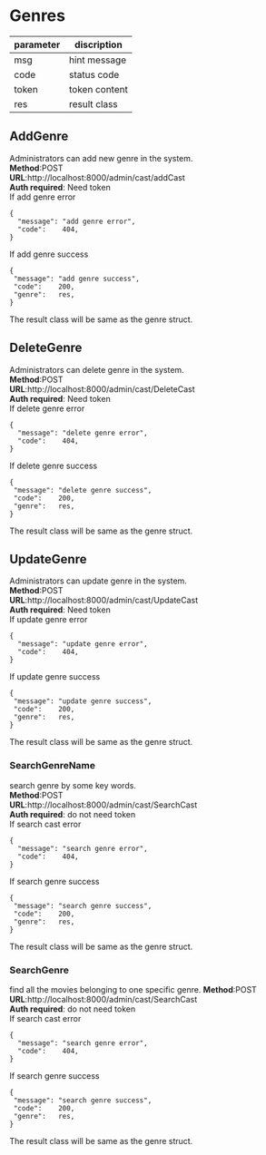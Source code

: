 
# Genres

parameter  | discription
 ---- | ----- 
 msg  | hint message 
 code  | status code 
 token | token content
 res | result class
 
## AddGenre
Administrators can add new genre in the system.  
**Method**:POST  
**URL**:http://localhost:8000/admin/cast/addCast  
**Auth required**: Need token  
If add genre error   
```
{
  "message": "add genre error",
  "code":    404,
}
```  
If add genre success
```
{
 "message": "add genre success",
 "code":    200,
 "genre":   res,
}
```    
The result class will be same as the genre struct.

## DeleteGenre
Administrators can delete genre in the system.  
**Method**:POST  
**URL**:http://localhost:8000/admin/cast/DeleteCast  
**Auth required**: Need token  
If delete genre error   
```
{
  "message": "delete genre error",
  "code":    404,
}
```  
If delete genre success
```
{
 "message": "delete genre success",
 "code":    200,
 "genre":   res,
}
```   
The result class will be same as the genre struct.

## UpdateGenre
Administrators can update genre in the system.  
**Method**:POST   
**URL**:http://localhost:8000/admin/cast/UpdateCast  
**Auth required**: Need token   
If update genre error   
```
{
  "message": "update genre error",
  "code":    404,
}
```  
If update genre success
```
{
 "message": "update genre success",
 "code":    200,
 "genre":   res,
}
```   
The result class will be same as the genre struct.

### SearchGenreName
search genre by some key words.  
**Method**:POST   
**URL**:http://localhost:8000/admin/cast/SearchCast  
**Auth required**: do not need token   
If search cast error   
```
{
  "message": "search genre error",
  "code":    404,
}
```  
If search genre success
```
{
 "message": "search genre success",
 "code":    200,
 "genre":   res,
}
``` 
The result class will be same as the genre struct.

### SearchGenre
find all the movies belonging to one specific genre.
**Method**:POST   
**URL**:http://localhost:8000/admin/cast/SearchCast  
**Auth required**: do not need token   
If search cast error   
```
{
  "message": "search genre error",
  "code":    404,
}
```  
If search genre success
```
{
 "message": "search genre success",
 "code":    200,
 "genre":   res,
}
``` 
The result class will be same as the genre struct.
